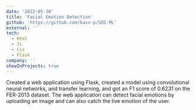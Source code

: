 ```yaml
---
date: '2022-05-30'
title: 'Facial Emotion Detection'
github: 'https://github.com/kasv-p/SOI-ML'
external: ''
tech:
  - Html
  - Js
  - Css
  - Flask
company: ''
showInProjects: true
---
```


Created a web application using Flask, created a model using convolutional neural networks, and transfer learning, and got an F1 score of 0.6231 on the FER-2013 dataset. The web application can detect facial emotions by uploading an image and can also catch the live emotion of the user.